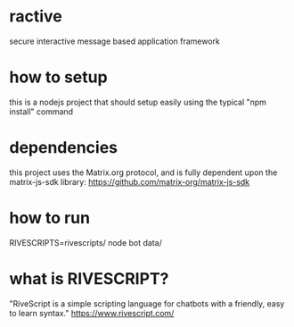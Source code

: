 # ractive
secure interactive message based application framework

# how to setup
this is a nodejs project that should setup easily using the typical "npm install" command

# dependencies
this project uses the Matrix.org protocol, and is fully dependent upon the matrix-js-sdk library: https://github.com/matrix-org/matrix-js-sdk

# how to run

RIVESCRIPTS=rivescripts/ node bot data/

# what is RIVESCRIPT?
"RiveScript is a simple scripting language for chatbots with a friendly, easy to learn syntax."
https://www.rivescript.com/
